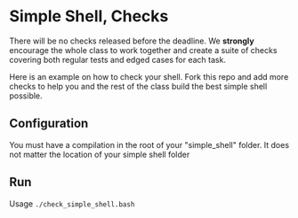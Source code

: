 # Simple Shell, Checks

There will be no checks released before the deadline. We **strongly** encourage the whole class to work together and create a suite of checks covering both regular tests and edged cases for each task.

Here is an example on how to check your shell.
Fork this repo and add more checks to help you and the rest of the class build the best simple shell possible.

## Configuration

You must have a compilation in the root of your "simple_shell" folder. 
It does not matter the location of your simple shell folder

## Run

Usage `./check_simple_shell.bash`
